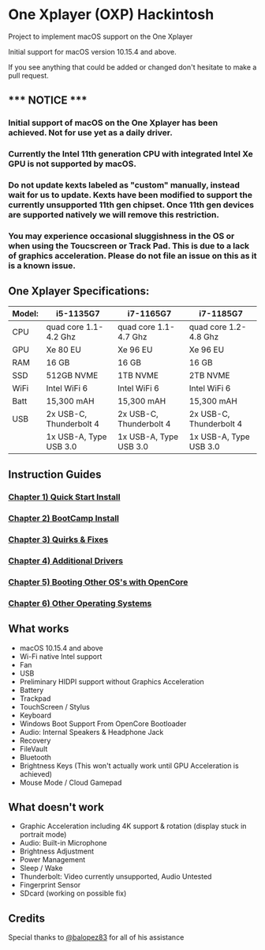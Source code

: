 # One Xplayer (OXP) Hackintosh
Project to implement macOS support on the One Xplayer

Initial support for macOS version 10.15.4 and above.

If you see anything that could be added or changed don't hesitate to make a pull request.


## *** NOTICE ***
### Initial support of macOS on the One Xplayer has been achieved. Not for use yet as a daily driver. 
### Currently the Intel 11th generation CPU with integrated Intel Xe GPU is not supported by macOS.
### Do not update kexts labeled as "custom" manually, instead wait for us to update. Kexts have been modified to support the currently unsupported 11th gen chipset. Once 11th gen devices are supported natively we will remove this restriction.
### You may experience occasional sluggishness in the OS or when using the Toucscreen or Track Pad. This is due to a lack of graphics acceleration. Please do not file an issue on this as it is a known issue. 

## One Xplayer Specifications:

| Model: | i5-1135G7 | i7-1165G7 | i7-1185G7 |
|---|----------|----------|----------|
|CPU| quad core 1.1-4.2 Ghz| quad core 1.1-4.7 Ghz| quad core 1.2-4.8 Ghz|
|GPU|Xe 80 EU | Xe 96 EU | Xe 96 EU |
|RAM| 16 GB | 16 GB | 16 GB |
|SSD| 512GB NVME | 1TB NVME | 2TB NVME |
|WiFi| Intel WiFi 6 | Intel WiFi 6 | Intel WiFi 6 |
|Batt| 15,300 mAH | 15,300 mAH | 15,300 mAH |
|USB| 2x USB-C, Thunderbolt 4 | 2x USB-C, Thunderbolt 4 | 2x USB-C, Thunderbolt 4 |
|   | 1x USB-A, Type USB 3.0 | 1x USB-A, Type USB 3.0 | 1x USB-A, Type USB 3.0 |


## Instruction Guides

### [Chapter 1) Quick Start Install](https://github.com/THEDEVIOUS1/One_Mix_Yoga_4_Hackintosh/blob/main/1-QuickStart.md)
### [Chapter 2) BootCamp Install](https://github.com/THEDEVIOUS1/One_Mix_Yoga_4_Hackintosh/blob/main/2-BootCamp.md)
### [Chapter 3) Quirks & Fixes](https://github.com/THEDEVIOUS1/One_Mix_Yoga_4_Hackintosh/blob/main/3-quirks&fixes.md)
### [Chapter 4) Additional Drivers](https://github.com/THEDEVIOUS1/One_Mix_Yoga_4_Hackintosh/blob/main/4-drivers.md)
### [Chapter 5) Booting Other OS's with OpenCore](https://github.com/THEDEVIOUS1/One_Mix_Yoga_4_Hackintosh/blob/main/5-OtherOS%26OC.md)
### [Chapter 6) Other Operating Systems](https://github.com/THEDEVIOUS1/One_Mix_Yoga_4_Hackintosh/blob/main/6-OtherOS.md)


## What works 

- macOS 10.15.4 and above
- Wi-Fi native Intel support
- Fan
- USB
- Preliminary HIDPI support without Graphics Acceleration
- Battery
- Trackpad
- TouchScreen / Stylus
- Keyboard
- Windows Boot Support From OpenCore Bootloader
- Audio: Internal Speakers & Headphone Jack
- Recovery
- FileVault
- Bluetooth
- Brightness Keys (This won't actually work until GPU Acceleration is achieved)
- Mouse Mode / Cloud Gamepad


## What doesn't work

- Graphic Acceleration including 4K support & rotation (display stuck in portrait mode)
- Audio: Built-in Microphone
- Brightness Adjustment
- Power Management
- Sleep / Wake
- Thunderbolt: Video currently unsupported, Audio Untested
- Fingerprint Sensor
- SDcard (working on possible fix)


## Credits
Special thanks to [@balopez83](https://github.com/balopez83) for all of his assistance <br>
